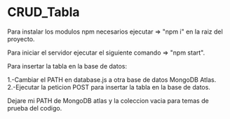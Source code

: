 # CRUD_Tabla

Para instalar los modulos npm necesarios ejecutar => "npm i" en la raiz del proyecto.

Para iniciar el servidor ejecutar el siguiente comando => "npm start".

Para insertar la tabla en la base de datos:

1.-Cambiar el PATH en database.js a otra base de datos MongoDB Atlas.
<br>
2.-Ejecutar la peticion POST para insertar la tabla en la base de datos.

Dejare mi PATH de MongoDB atlas y la coleccion vacia para temas de prueba del codigo.
